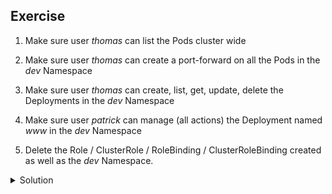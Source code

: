 ## Exercise

1. Make sure user *thomas* can list the Pods cluster wide

2. Make sure user *thomas* can create a port-forward on all the Pods in the *dev* Namespace 

3. Make sure user *thomas* can create, list, get, update, delete the Deployments in the *dev* Namespace

4. Make sure user *patrick* can manage (all actions) the Deployment named *www* in the *dev* Namespace

5. Delete the Role / ClusterRole / RoleBinding / ClusterRoleBinding created as well as the *dev* Namespace.

<details>
  <summary markdown="span">Solution</summary>

1. Make sure user *thomas* can list the Pods cluster wide

Start by creating a ClusterRole allowing to list the Pods in the entire cluster:

```
k create clusterrole list-pods --verb list --resource pods 
```

Associate the *ClusterRole* to *thomas* via a *ClusterRoleBinding*

```
k create clusterrolebinding thomas-list-pods --clusterrole list-pods --user thomas
```

Verify:

```
k auth can-i list pods --as thomas
yes
```

2. Make sure user *thomas* can create a port-forward on all the Pods in the *dev* Namespace 

First create the *dev* namespace

```
k create ns dev
```

Create the Role:

```
k create role port-forward --verb create --resource pods/forward --namespace dev 
```

Associate the *Role* to *thomas* via a *RoleBinding*

```
k create rolebinding thomas-port-forward --role port-forward --user thomas --namespace dev
```

Verify:

```
k auth can-i create pods --subresource=forward --as thomas --namespace dev 
yes
```

3. Make user user *thomas* can create, list, get, update, delete the Deployments in the *dev* Namespace

Create the Role:

```
k create role manage-deployment --verb create,list,get,update,delete --resource deployments.apps --namespace dev 
```

Associate the *Role* to *thomas* via a *RoleBinding*

```
k create rolebinding thomas-manage-deployment --role manage-deployment --user thomas --namespace dev
```

Verify:

```
k auth can-i create deployments.apps --as thomas --namespace dev
yes
```

4. Make sure user *patrick* can manage (all actions) the Deployment named *www* in the *dev* Namespace

Create a role that allows to manage the deployment named *www*:

```
k create role manage-www-deployment --verb="*" --resource=deployment.apps --resource-name=www -n dev
```

Associate that role to user *patrick*:

```
k create rolebinding patrick-manage-www-deployment --user=patrick --role=manage-www-deployment -n dev
```

Verify:

```
k auth can-i "*" deploy/www --as patrick -n dev
yes
```

5. Delete the Role / ClusterRole / RoleBinding / ClusterRoleBinding created as well as the *dev* namespace.

```
k delete rolebinding patrick-manage-www-deployment thomas-manage-deployment thomas-port-forward
k delete role manage-www-deployment manage-deployment port-forward 
k delete clusterrolebinding thomas-list-nodes
k delete clusterrole list-nodes
k delete ns dev
```

</details>

